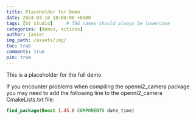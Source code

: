 ```yaml
---
title: Placeholder for Demo
date: 2024-03-18 18:00:00 +0100
tags: [bt studio]     # TAG names should always be lowercase
categories: [demos, actions]
author: javier
img_path: /assets/img/
toc: true
comments: true
pin: true
---
```


This is a placeholder for the full demo

If you encounter problems when compiling the openni2_camera package you may need to add the following line to the openni2_camera CmakeLists.txt file:

```cmake
find_package(Boost 1.45.0 COMPONENTS date_time) 
```
